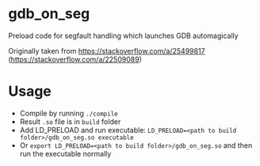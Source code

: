 # gdb_on_seg
Preload code for segfault handling which launches GDB automagically

Originally taken from https://stackoverflow.com/a/25499817 (https://stackoverflow.com/a/22509089)


# Usage

- Compile by running ``./compile``
- Result ``.so`` file is in ``build`` folder
- Add LD_PRELOAD and run executable: ``LD_PRELOAD=<path to build folder>/gdb_on_seg.so executable``
- Or ``export LD_PRELOAD=<path to build folder>/gdb_on_seg.so`` and then run the executable normally
